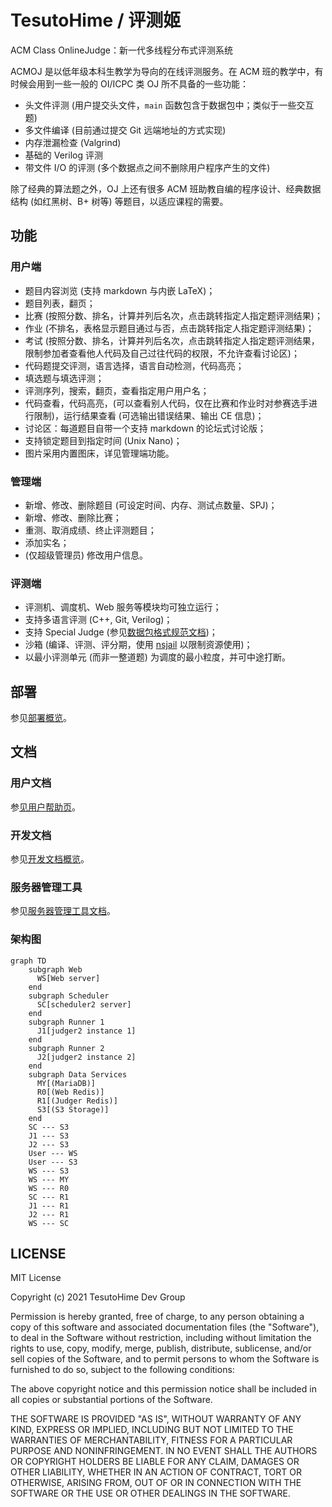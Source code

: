 # TesutoHime / 评测姬

ACM Class OnlineJudge：新一代多线程分布式评测系统

ACMOJ 是以低年级本科生教学为导向的在线评测服务。在 ACM 班的教学中，有时候会用到一些一般的 OI/ICPC 类 OJ 所不具备的一些功能：

- 头文件评测 (用户提交头文件，`main` 函数包含于数据包中；类似于一些交互题)
- 多文件编译 (目前通过提交 Git 远端地址的方式实现)
- 内存泄漏检查 (Valgrind)
- 基础的 Verilog 评测
- 带文件 I/O 的评测 (多个数据点之间不删除用户程序产生的文件)

除了经典的算法题之外，OJ 上还有很多 ACM 班助教自编的程序设计、经典数据结构 (如红黑树、B+ 树等) 等题目，以适应课程的需要。

## 功能

### 用户端

- 题目内容浏览 (支持 markdown 与内嵌 LaTeX)；
- 题目列表，翻页；
- 比赛 (按照分数、排名，计算并列后名次，点击跳转指定人指定题评测结果)；
- 作业 (不排名，表格显示题目通过与否，点击跳转指定人指定题评测结果)；
- 考试 (按照分数、排名，计算并列后名次，点击跳转指定人指定题评测结果，限制参加者查看他人代码及自己过往代码的权限，不允许查看讨论区)；
- 代码题提交评测，语言选择，语言自动检测，代码高亮；
- 填选题与填选评测；
- 评测序列，搜索，翻页，查看指定用户用户名；
- 代码查看，代码高亮，(可以查看别人代码，仅在比赛和作业时对参赛选手进行限制)，运行结果查看 (可选输出错误结果、输出 CE 信息)；
- 讨论区：每道题目自带一个支持 markdown 的论坛式讨论版；
- 支持锁定题目到指定时间 (Unix Nano)；
- 图片采用内置图床，详见管理端功能。

### 管理端

- 新增、修改、删除题目 (可设定时间、内存、测试点数量、SPJ)；
- 新增、修改、删除比赛；
- 重测、取消成绩、终止评测题目；
- 添加实名；
- (仅超级管理员) 修改用户信息。

### 评测端

- 评测机、调度机、Web 服务等模块均可独立运行；
- 支持多语言评测 (C++, Git, Verilog)；
- 支持 Special Judge (参见[数据包格式规范文档](docs/user/admin/data-format.md#spj))；
- 沙箱 (编译、评测、评分期，使用 [nsjail](https://github.com/google/nsjail) 以限制资源使用)；
- 以最小评测单元 (而非一整道题) 为调度的最小粒度，并可中途打断。

## 部署

参见[部署概览](docs/deployment/overview.md)。

## 文档

### 用户文档

参[见用户帮助页](docs/user/index.md)。

### 开发文档

参见[开发文档概览](docs/dev/overview.md)。

### 服务器管理工具

参见[服务器管理工具文档](docs/scripts.md)。

### 架构图

```mermaid
graph TD
    subgraph Web
      WS[Web server]
    end
    subgraph Scheduler
      SC[scheduler2 server]
    end
    subgraph Runner 1
      J1[judger2 instance 1]
    end
    subgraph Runner 2
      J2[judger2 instance 2]
    end
    subgraph Data Services
      MY[(MariaDB)]
      R0[(Web Redis)]
      R1[(Judger Redis)]
      S3[(S3 Storage)]
    end
    SC --- S3
    J1 --- S3
    J2 --- S3
    User --- WS
    User --- S3
    WS --- S3
    WS --- MY
    WS --- R0
    SC --- R1
    J1 --- R1
    J2 --- R1
    WS --- SC
```

## LICENSE

MIT License

Copyright (c) 2021 TesutoHime Dev Group

Permission is hereby granted, free of charge, to any person obtaining a copy
of this software and associated documentation files (the "Software"), to deal
in the Software without restriction, including without limitation the rights
to use, copy, modify, merge, publish, distribute, sublicense, and/or sell
copies of the Software, and to permit persons to whom the Software is
furnished to do so, subject to the following conditions:

The above copyright notice and this permission notice shall be included in all
copies or substantial portions of the Software.

THE SOFTWARE IS PROVIDED "AS IS", WITHOUT WARRANTY OF ANY KIND, EXPRESS OR
IMPLIED, INCLUDING BUT NOT LIMITED TO THE WARRANTIES OF MERCHANTABILITY,
FITNESS FOR A PARTICULAR PURPOSE AND NONINFRINGEMENT. IN NO EVENT SHALL THE
AUTHORS OR COPYRIGHT HOLDERS BE LIABLE FOR ANY CLAIM, DAMAGES OR OTHER
LIABILITY, WHETHER IN AN ACTION OF CONTRACT, TORT OR OTHERWISE, ARISING FROM,
OUT OF OR IN CONNECTION WITH THE SOFTWARE OR THE USE OR OTHER DEALINGS IN THE
SOFTWARE.
